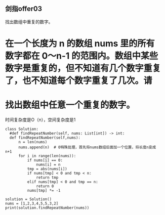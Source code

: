 ## 剑指offer03

找出数组中重复的数字。 
# 
#  
# 在一个长度为 n 的数组 nums 里的所有数字都在 0～n-1 的范围内。数组中某些数字是重复的，但不知道有几个数字重复了，也不知道每个数字重复了几次。请
# 找出数组中任意一个重复的数字。 

时间复杂度是O（n），空间复杂度是1

    class Solution:
      #def findRepeatNumber(self, nums: List[int]) -> int:
      def findRepeatNumber(self,nums):
          n = len(nums)
          nums.append(n)  # 0特殊处理，首先将nums数组后面加一个位置，将长度n变成n+1
          for i in range(len(nums)):
              if nums[i] == 0:
                  nums[i] = n
              tmp = abs(nums[i])
              if nums[tmp] < 0 and tmp < n:
                  return tmp
              elif nums[tmp] < 0 and tmp == n:
                  return 0
              nums[tmp] *= -1

    solution = Solution()
    nums = [1,2,3,4,5,5,3,2]
    print(solution.findRepeatNumber(nums))
